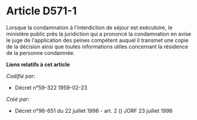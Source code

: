 # Article D571-1

Lorsque la condamnation à l'interdiction de séjour est exécutoire, le ministère public près la juridiction qui a prononcé la
condamnation en avise le juge de l'application des peines compétent auquel il transmet une copie de la décision ainsi que
toutes informations utiles concernant la résidence de la personne condamnée.

**Liens relatifs à cet article**

_Codifié par_:

  - Décret n°59-322 1959-02-23

_Créé par_:

  - Décret n°96-651 du 22 juillet 1996 - art. 2 () JORF 23 juillet 1996
